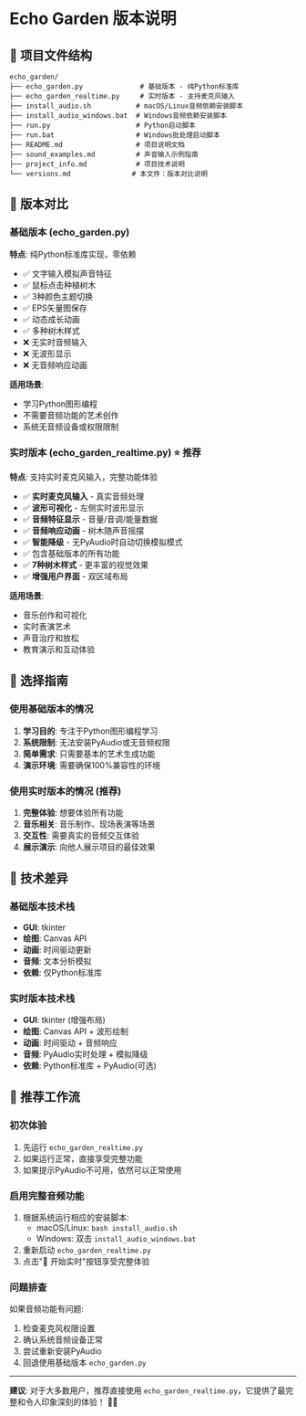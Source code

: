 # Echo Garden 版本说明

## 📁 项目文件结构

```
echo_garden/
├── echo_garden.py              # 基础版本 - 纯Python标准库
├── echo_garden_realtime.py     # 实时版本 - 支持麦克风输入
├── install_audio.sh           # macOS/Linux音频依赖安装脚本
├── install_audio_windows.bat  # Windows音频依赖安装脚本
├── run.py                     # Python启动脚本
├── run.bat                    # Windows批处理启动脚本
├── README.md                  # 项目说明文档
├── sound_examples.md          # 声音输入示例指南
├── project_info.md            # 项目技术说明
└── versions.md               # 本文件：版本对比说明
```

## 🔄 版本对比

### 基础版本 (echo_garden.py)
**特点**: 纯Python标准库实现，零依赖
- ✅ 文字输入模拟声音特征
- ✅ 鼠标点击种植树木
- ✅ 3种颜色主题切换
- ✅ EPS矢量图保存
- ✅ 动态成长动画
- ✅ 多种树木样式
- ❌ 无实时音频输入
- ❌ 无波形显示
- ❌ 无音频响应动画

**适用场景**: 
- 学习Python图形编程
- 不需要音频功能的艺术创作
- 系统无音频设备或权限限制

### 实时版本 (echo_garden_realtime.py) ⭐ 推荐
**特点**: 支持实时麦克风输入，完整功能体验
- ✅ **实时麦克风输入** - 真实音频处理
- ✅ **波形可视化** - 左侧实时波形显示
- ✅ **音频特征显示** - 音量/音调/能量数据
- ✅ **音频响应动画** - 树木随声音摇摆
- ✅ **智能降级** - 无PyAudio时自动切换模拟模式
- ✅ 包含基础版本的所有功能
- ✅ **7种树木样式** - 更丰富的视觉效果
- ✅ **增强用户界面** - 双区域布局

**适用场景**: 
- 音乐创作和可视化
- 实时表演艺术
- 声音治疗和放松
- 教育演示和互动体验

## 🎯 选择指南

### 使用基础版本的情况
1. **学习目的**: 专注于Python图形编程学习
2. **系统限制**: 无法安装PyAudio或无音频权限
3. **简单需求**: 只需要基本的艺术生成功能
4. **演示环境**: 需要确保100%兼容性的环境

### 使用实时版本的情况 (推荐)
1. **完整体验**: 想要体验所有功能
2. **音乐相关**: 音乐制作、现场表演等场景
3. **交互性**: 需要真实的音频交互体验
4. **展示演示**: 向他人展示项目的最佳效果

## 🔧 技术差异

### 基础版本技术栈
- **GUI**: tkinter
- **绘图**: Canvas API
- **动画**: 时间驱动更新
- **音频**: 文本分析模拟
- **依赖**: 仅Python标准库

### 实时版本技术栈
- **GUI**: tkinter (增强布局)
- **绘图**: Canvas API + 波形绘制
- **动画**: 时间驱动 + 音频响应
- **音频**: PyAudio实时处理 + 模拟降级
- **依赖**: Python标准库 + PyAudio(可选)

## 🚀 推荐工作流

### 初次体验
1. 先运行 `echo_garden_realtime.py`
2. 如果运行正常，直接享受完整功能
3. 如果提示PyAudio不可用，依然可以正常使用

### 启用完整音频功能
1. 根据系统运行相应的安装脚本:
   - macOS/Linux: `bash install_audio.sh`
   - Windows: 双击 `install_audio_windows.bat`
2. 重新启动 `echo_garden_realtime.py`
3. 点击"🎤 开始实时"按钮享受完整体验

### 问题排查
如果音频功能有问题:
1. 检查麦克风权限设置
2. 确认系统音频设备正常
3. 尝试重新安装PyAudio
4. 回退使用基础版本 `echo_garden.py`

---

**建议**: 对于大多数用户，推荐直接使用 `echo_garden_realtime.py`，它提供了最完整和令人印象深刻的体验！ 🎤✨
